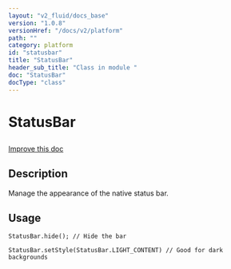 ```yaml
---
layout: "v2_fluid/docs_base"
version: "1.0.8"
versionHref: "/docs/v2/platform"
path: ""
category: platform
id: "statusbar"
title: "StatusBar"
header_sub_title: "Class in module "
doc: "StatusBar"
docType: "class"
---
```









<h1 class="api-title">


StatusBar






</h1>

<a class="improve-v2-docs" href='http://github.com/driftyco/ionic/edit/2.0/src/plugins/statusbar.ts#L0'>
Improve this doc
</a>






<!-- description -->
<h2>Description</h2>

<p>Manage the appearance of the native status bar.</p>

<!-- @usage tag -->

<h2>Usage</h2>

<pre><code class="lang-js">StatusBar.hide(); // Hide the bar

StatusBar.setStyle(StatusBar.LIGHT_CONTENT) // Good for dark backgrounds
</code></pre>




<!-- @property tags -->


<!-- methods on the class --><!-- related link --><!-- end content block -->


<!-- end body block -->


